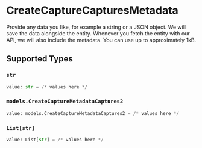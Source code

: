 # CreateCaptureCapturesMetadata

Provide any data you like, for example a string or a JSON object. We will save the data alongside the entity. Whenever you fetch the entity with our API, we will also include the metadata. You can use up to approximately 1kB.


## Supported Types

### `str`

```python
value: str = /* values here */
```

### `models.CreateCaptureMetadataCaptures2`

```python
value: models.CreateCaptureMetadataCaptures2 = /* values here */
```

### `List[str]`

```python
value: List[str] = /* values here */
```

